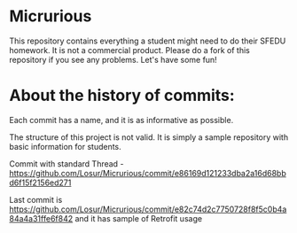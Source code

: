 # Micrurious
 
This repository contains everything a student might need to do their SFEDU homework. It is not a commercial product. Please do a fork of this repository if you see any problems. Let's have some fun!

# About the history of commits:
Each commit has a name, and it is as informative as possible.

The structure of this project is not valid. It is simply a sample repository with basic information for students.

Commit with standard Thread - https://github.com/Losur/Micrurious/commit/e86169d121233dba2a16d68bbd6f15f2156ed271

Last commit is https://github.com/Losur/Micrurious/commit/e82c74d2c7750728f8f5c0b4a84a4a31ffe6f842 and it has sample of Retrofit usage
